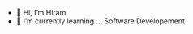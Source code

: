 - 👋 Hi, I’m Hiram
- 🌱 I’m currently learning ... Software Developement

<!---
Bubby896/Bubby896 is a ✨ special ✨ repository because its `README.md` (this file) appears on your GitHub profile.
You can click the Preview link to take a look at your changes.
--->
